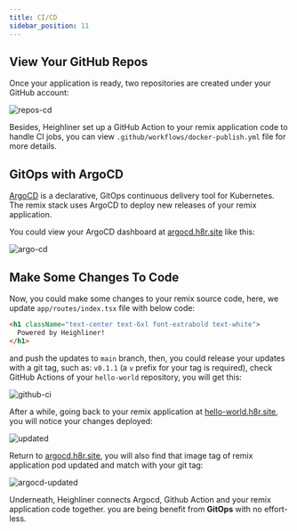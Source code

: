 ```yaml
---
title: CI/CD
sidebar_position: 11
---
```


## View Your GitHub Repos
Once your application is ready, two repositories are created under your GitHub account:

![repos-cd](/img/docs/getting-started/sample-repos.png)

Besides, Heighliner set up a GitHub Action to your remix application code to handle CI jobs, you can view `.github/workflows/docker-publish.yml` file for more details.

## GitOps with ArgoCD

[ArgoCD](https://argoproj.github.io/cd/) is a declarative, GitOps continuous delivery tool for Kubernetes. The remix stack uses ArgoCD to deploy new releases of your remix application.

You could view your ArgoCD dashboard at [argocd.h8r.site](http://argocd.h8r.site/) like this:

![argo-cd](/img/docs/getting-started/sample-argocd.png)

## Make Some Changes To Code

Now, you could make some changes to your remix source code, here, we update `app/routes/index.tsx` file with below code:

```html
<h1 className="text-center text-6xl font-extrabold text-white">
  Powered by Heighliner!
</h1>
```

and push the updates to `main` branch, then, you could release your updates with a git tag, such as: `v0.1.1` (a `v` prefix for your tag is required), check GitHub Actions of your `hello-world` repository, you will get this:

![github-ci](/img/docs/getting-started/sample-ci.png)

After a while, going back to your remix application at [hello-world.h8r.site](http://hello-world.h8r.site), you will notice your changes deployed:

![updated](/img/docs/getting-started/sample-updated.png)

Return to [argocd.h8r.site](http://argocd.h8r.site/), you will also find that image tag of remix application pod updated and match with your git tag:

![argocd-updated](/img/docs/getting-started/sample-argocd-updated.png)

Underneath, Heighliner connects Argocd, Github Action and your remix application code together. you are being benefit from **GitOps** with no effort-less.
